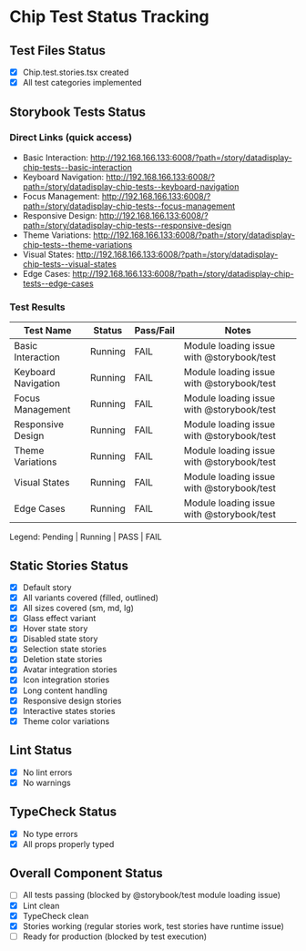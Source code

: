 # Chip Test Status Tracking

## Test Files Status

- [x] Chip.test.stories.tsx created
- [x] All test categories implemented

## Storybook Tests Status

### Direct Links (quick access)

- Basic Interaction: http://192.168.166.133:6008/?path=/story/datadisplay-chip-tests--basic-interaction
- Keyboard Navigation: http://192.168.166.133:6008/?path=/story/datadisplay-chip-tests--keyboard-navigation
- Focus Management: http://192.168.166.133:6008/?path=/story/datadisplay-chip-tests--focus-management
- Responsive Design: http://192.168.166.133:6008/?path=/story/datadisplay-chip-tests--responsive-design
- Theme Variations: http://192.168.166.133:6008/?path=/story/datadisplay-chip-tests--theme-variations
- Visual States: http://192.168.166.133:6008/?path=/story/datadisplay-chip-tests--visual-states
- Edge Cases: http://192.168.166.133:6008/?path=/story/datadisplay-chip-tests--edge-cases

### Test Results

| Test Name           | Status  | Pass/Fail | Notes                                     |
| ------------------- | ------- | --------- | ----------------------------------------- |
| Basic Interaction   | Running | FAIL      | Module loading issue with @storybook/test |
| Keyboard Navigation | Running | FAIL      | Module loading issue with @storybook/test |
| Focus Management    | Running | FAIL      | Module loading issue with @storybook/test |
| Responsive Design   | Running | FAIL      | Module loading issue with @storybook/test |
| Theme Variations    | Running | FAIL      | Module loading issue with @storybook/test |
| Visual States       | Running | FAIL      | Module loading issue with @storybook/test |
| Edge Cases          | Running | FAIL      | Module loading issue with @storybook/test |

Legend: Pending | Running | PASS | FAIL

## Static Stories Status

- [x] Default story
- [x] All variants covered (filled, outlined)
- [x] All sizes covered (sm, md, lg)
- [x] Glass effect variant
- [x] Hover state story
- [x] Disabled state story
- [x] Selection state stories
- [x] Deletion state stories
- [x] Avatar integration stories
- [x] Icon integration stories
- [x] Long content handling
- [x] Responsive design stories
- [x] Interactive states stories
- [x] Theme color variations

## Lint Status

- [x] No lint errors
- [x] No warnings

## TypeCheck Status

- [x] No type errors
- [x] All props properly typed

## Overall Component Status

- [ ] All tests passing (blocked by @storybook/test module loading issue)
- [x] Lint clean
- [x] TypeCheck clean
- [x] Stories working (regular stories work, test stories have runtime issue)
- [ ] Ready for production (blocked by test execution)
